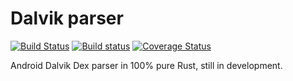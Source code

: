 # Dalvik parser

[![Build Status](https://travis-ci.org/SUPERAndroidAnalyzer/dalvik.svg?branch=develop)](https://travis-ci.org/SUPERAndroidAnalyzer/dalvik)
[![Build status](https://ci.appveyor.com/api/projects/status/nbtx303b8yi5bmuu/branch/develop?svg=true)](https://ci.appveyor.com/project/Razican/dalvik/branch/develop)
[![Coverage Status](https://coveralls.io/repos/github/SUPERAndroidAnalyzer/dalvik/badge.svg?branch=develop)](https://coveralls.io/github/SUPERAndroidAnalyzer/dalvik?branch=develop)

Android Dalvik Dex parser in 100% pure Rust, still in development.
